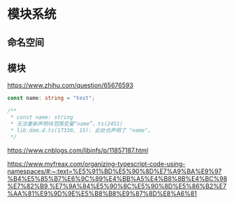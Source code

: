 

# 模块系统

## 命名空间

## 模块









https://www.zhihu.com/question/65676593





```typescript
const name: string = "test";

/**
 * const name: string
 * 无法重新声明块范围变量“name”。ts(2451)
 * lib.dom.d.ts(17330, 15): 此处也声明了 "name"。
 */
```

https://www.cnblogs.com/libinfs/p/11857187.html

https://www.myfreax.com/organizing-typescript-code-using-namespaces/#:~:text=%E5%91%BD%E5%90%8D%E7%A9%BA%E9%97%B4%E5%85%B7%E6%9C%89%E4%BB%A5%E4%B8%8B%E4%BC%98%E7%82%B9,%E7%9A%84%E5%90%8C%E5%90%8D%E5%86%B2%E7%AA%81%E9%9D%9E%E5%B8%B8%E9%87%8D%E8%A6%81